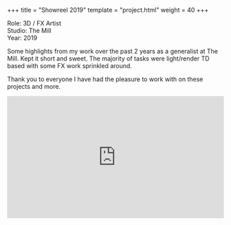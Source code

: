 +++
title = "Showreel 2019"
template = "project.html"
weight = 40
+++

Role: 3D / FX Artist  
Studio: The Mill  
Year: 2019  

Some highlights from my work over the past 2 years as a generalist at The Mill. Kept it short and sweet. The majority of tasks were light/render TD based with some FX work sprinkled around.

Thank you to everyone I have had the pleasure to work with on these projects and more.

<div style="padding:56.25% 0 0 0;position:relative;"><iframe src="https://player.vimeo.com/video/353151822?title=0&amp;byline=0&amp;portrait=0&amp;badge=0&amp;autopause=0&amp;player_id=0&amp;app_id=58479" frameborder="0" allow="autoplay; fullscreen; picture-in-picture; clipboard-write" style="position:absolute;top:0;left:0;width:100%;height:100%;" title="Carlo Carfora Reel 2019"></iframe></div><script src="https://player.vimeo.com/api/player.js"></script>
